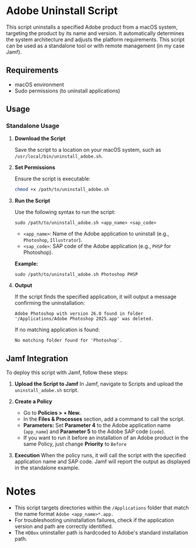 # Adobe Uninstall Script

This script uninstalls a specified Adobe product from a macOS system, targeting the product by its name and version. It automatically determines the system architecture and adjusts the platform requirements. This script can be used as a standalone tool or with remote management (in my case Jamf).

## Requirements

- macOS environment
- Sudo permissions (to uninstall applications)

## Usage

### Standalone Usage

1. **Download the Script**

   Save the script to a location on your macOS system, such as `/usr/local/bin/uninstall_adobe.sh`.

2. **Set Permissions**

   Ensure the script is executable:
   ```bash
   chmod +x /path/to/uninstall_adobe.sh
    ```
3. **Run the Script**

    Use the following syntax to run the script:
    ```
    sudo /path/to/uninstall_adobe.sh <app_name> <sap_code>
    ```
    - `<app_name>`: Name of the Adobe application to uninstall (e.g., `Photoshop`, `Illustrator`).
    - `<sap_code>`: SAP code of the Adobe application (e.g., `PHSP` for Photoshop).

    **Example:**
    ```
    sudo /path/to/uninstall_adobe.sh Photoshop PHSP
    ```
4. **Output**

    If the script finds the specified application, it will output a message confirming the uninstallation:
    ```
    Adobe Photoshop with version 26.0 found in folder '/Applications/Adobe Photoshop 2025.app' was deleted.
    ```
    If no matching application is found:
    ```
    No matching folder found for 'Photoshop'.
    ```
## Jamf Integration

To deploy this script with Jamf, follow these steps:

1.    **Upload the Script to Jamf**
    In Jamf, navigate to Scripts and upload the `uninstall_adobe.sh` script.

2. **Create a Policy**
    - Go to **Policies > + New.**
    - In the **Files & Processes** section, add a command to call the script.
    - **Parameters:** Set **Parameter 4** to the Adobe application name (`app_name`) and **Parameter 5** to the Adobe SAP code (`code`).
    - If you want to run it before an installation of an Adobe product in the same Policy, just change **Priority** to `Before`

3. **Execution**
    When the policy runs, it will call the script with the specified application name and SAP code. Jamf will report the output as displayed in the standalone example.

# Notes
- This script targets directories within the `/Applications` folder that match the name format `Adobe <app_name>*.app.`
- For troubleshooting uninstallation failures, check if the application version and path are correctly identified.
- The `HDBox` uninstaller path is hardcoded to Adobe's standard installation path.